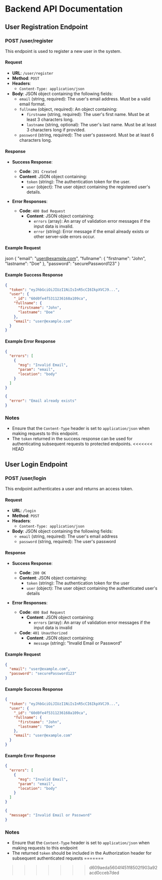 # Backend API Documentation

## User Registration Endpoint

### POST /user/register

This endpoint is used to register a new user in the system.

#### Request

- **URL**: `/user/register`
- **Method**: `POST`
- **Headers**: 
  - `Content-Type: application/json`
- **Body**: JSON object containing the following fields:
  - `email` (string, required): The user's email address. Must be a valid email format.
  - `fullname` (object, required): An object containing:
    - `firstname` (string, required): The user's first name. Must be at least 3 characters long.
    - `lastname` (string, optional): The user's last name. Must be at least 3 characters long if provided.
  - `password` (string, required): The user's password. Must be at least 6 characters long.

#### Response

- **Success Response**:
  - **Code**: `201 Created`
  - **Content**: JSON object containing:
    - `token` (string): The authentication token for the user.
    - `user` (object): The user object containing the registered user's details.

- **Error Responses**:
  - **Code**: `400 Bad Request`
    - **Content**: JSON object containing:
      - `errors` (array): An array of validation error messages if the input data is invalid.
      - `error` (string): Error message if the email already exists or other server-side errors occur.

#### Example Request 

json
{
"email": "user@example.com",
"fullname": {
"firstname": "John",
"lastname": "Doe"
},
"password": "securePassword123"
}

#### Example Success Response

```json
{
  "token": "eyJhbGciOiJIUzI1NiIsInR5cCI6IkpXVCJ9...",
  "user": {
    "_id": "60d0fe4f5311236168a109ca",
    "fullname": {
      "firstname": "John",
      "lastname": "Doe"
    },
    "email": "user@example.com"
  }
}
```

#### Example Error Response

```json
{
  "errors": [
    {
      "msg": "Invalid Email",
      "param": "email",
      "location": "body"
    }
  ]
}
```

```json
{
  "error": "Email already exists"
}
```

### Notes

- Ensure that the `Content-Type` header is set to `application/json` when making requests to this endpoint.
- The `token` returned in the success response can be used for authenticating subsequent requests to protected endpoints.
<<<<<<< HEAD

## User Login Endpoint

### POST /user/login

This endpoint authenticates a user and returns an access token.

#### Request

- **URL**: `/login`
- **Method**: `POST`
- **Headers**: 
  - `Content-Type: application/json`
- **Body**: JSON object containing the following fields:
  - `email` (string, required): The user's email address
  - `password` (string, required): The user's password

#### Response

- **Success Response**:
  - **Code**: `200 OK`
  - **Content**: JSON object containing:
    - `token` (string): The authentication token for the user
    - `user` (object): The user object containing the authenticated user's details

- **Error Responses**:
  - **Code**: `400 Bad Request`
    - **Content**: JSON object containing:
      - `errors` (array): An array of validation error messages if the input data is invalid
  - **Code**: `401 Unauthorized`
    - **Content**: JSON object containing:
      - `message` (string): "Invalid Email or Password"

#### Example Request

```json
{
  "email": "user@example.com",
  "password": "securePassword123"
}
```

#### Example Success Response

```json
{
  "token": "eyJhbGciOiJIUzI1NiIsInR5cCI6IkpXVCJ9...",
  "user": {
    "_id": "60d0fe4f5311236168a109ca",
    "fullname": {
      "firstname": "John",
      "lastname": "Doe"
    },
    "email": "user@example.com"
  }
}
```

#### Example Error Response

```json
{
  "errors": [
    {
      "msg": "Invalid Email",
      "param": "email",
      "location": "body"
    }
  ]
}
```

```json
{
  "message": "Invalid Email or Password"
}
```

### Notes

- Ensure that the `Content-Type` header is set to `application/json` when making requests to this endpoint
- The returned `token` should be included in the Authorization header for subsequent authenticated requests
=======
>>>>>>> d609aeda5604f451f8502f903a92acd0cceb7ded
